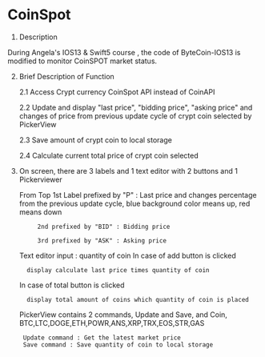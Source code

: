 # CoinSpot
1. Description

During Angela's IOS13 & Swift5 course , the code of ByteCoin-IOS13 is modified to monitor CoinSPOT market status.

2. Brief Description of Function

    2.1 Access Crypt currency CoinSpot API instead of CoinAPI
  
   2.2 Update and display "last price", "bidding price", "asking price" and changes of price from previous update cycle of 
      crypt coin selected by PickerView
      
   2.3 Save amount of crypt coin to local storage
  
   2.4 Calculate current total price of crypt coin selected
  
3. On screen, there are 3 labels and 1 text editor with 2 buttons and 1 Pickerviewer
  
   From Top 1st Label prefixed by "P" : Last price and changes percentage from the previous update cycle,
            blue background color means up, red means down 
            
            2nd prefixed by "BID" : Bidding price
            
            3rd prefixed by "ASK" : Asking price
            
   Text editor input : quantity of coin
      In case of add button is clicked  
      
         display calculate last price times quantity of coin 
         
      In case of total button is clicked
      
         display total amount of coins which quantity of coin is placed
         
    PickerView contains 2 commands, Update and Save, and Coin,  BTC,LTC,DOGE,ETH,POWR,ANS,XRP,TRX,EOS,STR,GAS
       
        Update command : Get the latest market price
        Save command : Save quantity of coin to local storage
    
      
         
               





 
